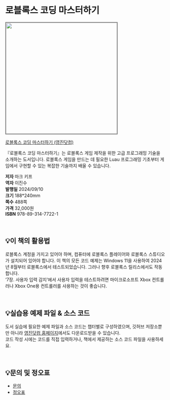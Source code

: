 # 로블록스 코딩 마스터하기

<img src="https://www.youngjin.com/images/book_cover/9788931477221.jpg" height="350px" style="border: 2px solid grey;">

[로블록스 코딩 마스터하기 (영진닷컴)](https://blog.naver.com/ydot/223532722753)

『로블록스 코딩 마스터하기』는 로블록스 게임 제작을 위한 고급 프로그래밍 기술을 소개하는 도서입니다. 로블록스 게임을 만드는 데 필요한 Luau 프로그래밍 기초부터 게임에서 구현할 수 있는 복잡한 기술까지 배울 수 있습니다.


**저자** 마크 키프  
**역자** 이진수  
**발행일** 2024/09/10  
**크기** 188*240mm  
**쪽수** 488쪽  
**가격** 32,000원  
**ISBN** 978-89-314-7722-1

<br>

## 💡이 책의 활용법
로블록스 계정을 가지고 있어야 하며, 컴퓨터에 로블록스 플레이어와 로블록스 스튜디오가 설치되어 있어야 합니다. 이 책의 모든 코드 예제는 Windows 11을 사용하여 2024년 8월부터 로블록스에서 테스트되었습니다. 그러나 향후 로블록스 릴리스에서도 작동합니다.  
‘7장. 사용자 입력 감지’에서 사용자 입력을 테스트하려면 마이크로소프트 Xbox 컨트롤러나 Xbox
One용 컨트롤러를 사용하는 것이 좋습니다.

<br>

## 💡실습용 예제 파일 & 소스 코드
도서 실습에 필요한 예제 파일과 소스 코드는 챕터별로 구성하였으며, 깃허브 저장소뿐만 아니라 [영진닷컴 홈페이지](https://www.youngjin.com/reader/pds/pds.asp)에서도 다운로드받을 수 있습니다.  
코드 작성 시에는 코드를 직접 입력하거나, 책에서 제공하는 소스 코드 파일을 사용하세요.

<br>


## 💡문의 및 정오표
- [문의](mailto:Support@youngjin.com)
- [정오표](https://www.youngjin.com/Artyboard/mboard.asp?strBoardID=errata)
